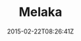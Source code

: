 ---
title: "Melaka"
date: 2015-02-22T08:26:41Z
draft: false
description: ""
hasGallery: true
type: post
region: "Asia (Southeast)"
country: "Malaysia"
thumbnail: "melaka-3.jpg"
---